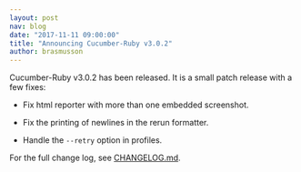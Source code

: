 ```yaml
---
layout: post
nav: blog
date: "2017-11-11 09:00:00"
title: "Announcing Cucumber-Ruby v3.0.2"
author: brasmusson
---
```


Cucumber-Ruby v3.0.2 has been released. It is a small patch release with a few fixes:

-   Fix html reporter with more than one embedded screenshot.

-   Fix the printing of newlines in the rerun formatter.

-   Handle the `--retry` option in profiles.

For the full change log, see [CHANGELOG.md](https://github.com/cucumber/cucumber-ruby/blob/master/CHANGELOG.md).
